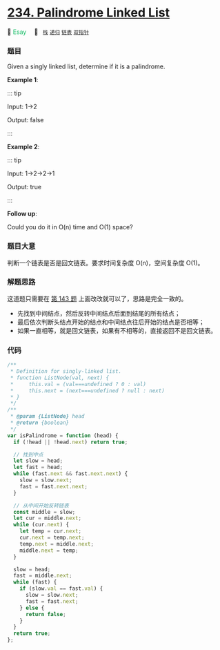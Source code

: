 # [234. Palindrome Linked List](https://leetcode.com/problems/palindrome-linked-list/)

🍏 <font color=#15bd66>Esay</font>&emsp; 🔖&ensp; [`栈`](../solution/stack.md) [`递归`](../solution/recursion.md) [`链表`](../solution/linked-list.md) [`双指针`](../solution/two-pointers.md)

### 题目

Given a singly linked list, determine if it is a palindrome.

**Example 1**:

::: tip

Input: 1->2

Output: false

:::

**Example 2**:

::: tip

Input: 1->2->2->1

Output: true

:::

**Follow up**:

Could you do it in O(n) time and O(1) space?

### 题目大意

判断一个链表是否是回文链表。要求时间复杂度 O(n)，空间复杂度 O(1)。

### 解题思路

这道题只需要在 [第 143 题](./0143.md) 上面改改就可以了，思路是完全一致的。

- 先找到中间结点，然后反转中间结点后面到结尾的所有结点；
- 最后依次判断头结点开始的结点和中间结点往后开始的结点是否相等；
- 如果一直相等，就是回文链表，如果有不相等的，直接返回不是回文链表。

### 代码

```javascript
/**
 * Definition for singly-linked list.
 * function ListNode(val, next) {
 *     this.val = (val===undefined ? 0 : val)
 *     this.next = (next===undefined ? null : next)
 * }
 */
/**
 * @param {ListNode} head
 * @return {boolean}
 */
var isPalindrome = function (head) {
  if (!head || !head.next) return true;

  // 找到中点
  let slow = head;
  let fast = head;
  while (fast.next && fast.next.next) {
    slow = slow.next;
    fast = fast.next.next;
  }

  // 从中间开始反转链表
  const middle = slow;
  let cur = middle.next;
  while (cur.next) {
    let temp = cur.next;
    cur.next = temp.next;
    temp.next = middle.next;
    middle.next = temp;
  }

  slow = head;
  fast = middle.next;
  while (fast) {
    if (slow.val == fast.val) {
      slow = slow.next;
      fast = fast.next;
    } else {
      return false;
    }
  }
  return true;
};
```
